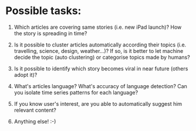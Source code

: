 Possible tasks:
====

1. Which articles are covering same stories (i.e. new iPad launch)? How the story is spreading in time?

2. Is it possible to cluster articles automatically according their topics (i.e. travelling, science, design, weather...)? If so, is it better to let machine decide the topic (auto clustering) or categorise topics made by humans?

3. Is it possible to identify which story becomes viral in near future (others adopt it)?

4. What's articles language? What's accuracy of language detection? Can you isolate time series patterns for each language?

5. If you know user's interest, are you able to automatically suggest him relevant content?

6. Anything else! :-)
